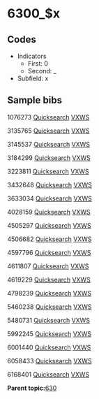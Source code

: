# 6300\_$x

## Codes

-   Indicators
    -   First: 0
    -   Second: \_
-   Subfield: x

## Sample bibs

1076273 [Quicksearch](https://search.library.yale.edu/catalog/1076273) [VXWS](http://prodorbis.library.yale.edu:7014/vxws/GetHoldingsService?bibId=1076273)

3135765 [Quicksearch](https://search.library.yale.edu/catalog/3135765) [VXWS](http://prodorbis.library.yale.edu:7014/vxws/GetHoldingsService?bibId=3135765)

3145537 [Quicksearch](https://search.library.yale.edu/catalog/3145537) [VXWS](http://prodorbis.library.yale.edu:7014/vxws/GetHoldingsService?bibId=3145537)

3184299 [Quicksearch](https://search.library.yale.edu/catalog/3184299) [VXWS](http://prodorbis.library.yale.edu:7014/vxws/GetHoldingsService?bibId=3184299)

3223811 [Quicksearch](https://search.library.yale.edu/catalog/3223811) [VXWS](http://prodorbis.library.yale.edu:7014/vxws/GetHoldingsService?bibId=3223811)

3432648 [Quicksearch](https://search.library.yale.edu/catalog/3432648) [VXWS](http://prodorbis.library.yale.edu:7014/vxws/GetHoldingsService?bibId=3432648)

3633034 [Quicksearch](https://search.library.yale.edu/catalog/3633034) [VXWS](http://prodorbis.library.yale.edu:7014/vxws/GetHoldingsService?bibId=3633034)

4028159 [Quicksearch](https://search.library.yale.edu/catalog/4028159) [VXWS](http://prodorbis.library.yale.edu:7014/vxws/GetHoldingsService?bibId=4028159)

4505297 [Quicksearch](https://search.library.yale.edu/catalog/4505297) [VXWS](http://prodorbis.library.yale.edu:7014/vxws/GetHoldingsService?bibId=4505297)

4506682 [Quicksearch](https://search.library.yale.edu/catalog/4506682) [VXWS](http://prodorbis.library.yale.edu:7014/vxws/GetHoldingsService?bibId=4506682)

4597796 [Quicksearch](https://search.library.yale.edu/catalog/4597796) [VXWS](http://prodorbis.library.yale.edu:7014/vxws/GetHoldingsService?bibId=4597796)

4611807 [Quicksearch](https://search.library.yale.edu/catalog/4611807) [VXWS](http://prodorbis.library.yale.edu:7014/vxws/GetHoldingsService?bibId=4611807)

4619229 [Quicksearch](https://search.library.yale.edu/catalog/4619229) [VXWS](http://prodorbis.library.yale.edu:7014/vxws/GetHoldingsService?bibId=4619229)

4798239 [Quicksearch](https://search.library.yale.edu/catalog/4798239) [VXWS](http://prodorbis.library.yale.edu:7014/vxws/GetHoldingsService?bibId=4798239)

5460238 [Quicksearch](https://search.library.yale.edu/catalog/5460238) [VXWS](http://prodorbis.library.yale.edu:7014/vxws/GetHoldingsService?bibId=5460238)

5480731 [Quicksearch](https://search.library.yale.edu/catalog/5480731) [VXWS](http://prodorbis.library.yale.edu:7014/vxws/GetHoldingsService?bibId=5480731)

5992245 [Quicksearch](https://search.library.yale.edu/catalog/5992245) [VXWS](http://prodorbis.library.yale.edu:7014/vxws/GetHoldingsService?bibId=5992245)

6001440 [Quicksearch](https://search.library.yale.edu/catalog/6001440) [VXWS](http://prodorbis.library.yale.edu:7014/vxws/GetHoldingsService?bibId=6001440)

6058433 [Quicksearch](https://search.library.yale.edu/catalog/6058433) [VXWS](http://prodorbis.library.yale.edu:7014/vxws/GetHoldingsService?bibId=6058433)

6168401 [Quicksearch](https://search.library.yale.edu/catalog/6168401) [VXWS](http://prodorbis.library.yale.edu:7014/vxws/GetHoldingsService?bibId=6168401)

**Parent topic:**[630](../../tags/630/630.md)


